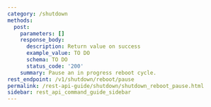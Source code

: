 ```yaml
---
category: /shutdown
methods:
  post:
    parameters: []
    response_body:
      description: Return value on success
      example_value: TO DO
      schema: TO DO
      status_code: '200'
    summary: Pause an in progress reboot cycle.
rest_endpoint: /v1/shutdown/reboot/pause
permalink: /rest-api-guide/shutdown/shutdown_reboot_pause.html
sidebar: rest_api_command_guide_sidebar
---
```

